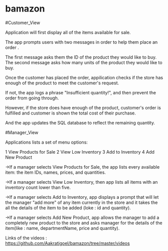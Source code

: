 # bamazon

#Customer_View

Application will first display all of the items available for sale.

The app  prompts users with two messages in order to help them place an order .

The first message asks them the ID of the product they would like to buy.
The second message asks how many units of the product they would like to buy.

Once the customer has placed the order, appilication checks if the store has enough of the product to meet the customer's request.

If not, the app logs a phrase  "Insufficient quantity!", and then prevent the order from going through.

However, if the store does have enough of the product, customer's order is fulfilled and customer is shown the total cost of their purchase.

 And the app updates the SQL database to reflect the remaining quantity.
 
 #Manager_View
 
 Applications lists a set of menu options:
 
1 View Products for Sale
2 View Low Inventory
3 Add to Inventory
4 Add New Product

->If a manager selects View Products for Sale, the app lists every available item: the item IDs, names, prices, and quantities.

->If a manager selects View Low Inventory, then app lists all items with an inventory count lower than five.

->If a manager selects Add to Inventory, app  displays a prompt that will let the manager "add more" of any item currently in the store and it takes the all the details of the item to be added (loke : id and quantity).

->If a manager selects Add New Product, app allows the manager to add a completely new product to the store and asks manager for the details of the item(like : name, departmentName, price and quantity).

Links of the videos :
https://github.com/Aakratigoel/bamazon/tree/master/videos
